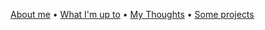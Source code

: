 [About me](https://ayo.ayco.io/about) •
[What I'm up to](https://ayo.ayco.io/now) •
[My Thoughts](https://ayo.ayco.io/threads) •
[Some projects](https://ayo.ayco.io/showcase)
